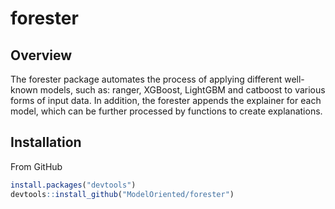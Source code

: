 # forester

## Overview

The forester package automates the process of applying different well-known models, such as: ranger, XGBoost, LightGBM and catboost to various forms of input data. In addition, the forester appends the explainer for each model, which can be further processed by functions to create explanations.

## Installation

From GitHub

``` r
install.packages("devtools")
devtools::install_github("ModelOriented/forester")
```

